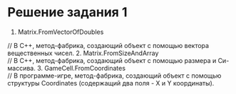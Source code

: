 ﻿# Решение задания 1

1. Matrix.FromVectorOfDoubles  

// В С++, метод-фабрика, создающий объект с помощью вектора вещественных чисел.
2. Matrix.FromSizeAndArray  
// В С++, метод-фабрика, создающий объект с помощью размера и Си-массива.
3. GameCell.FromCoordinates  
// В программе-игре, метод-фабрика, создающий объект с помощью структуры Coordinates (содержащий два поля - X и Y координаты).
